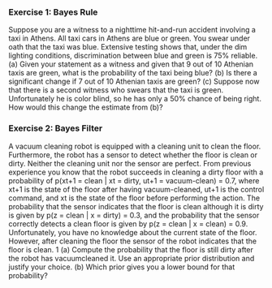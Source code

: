 ### Exercise 1: Bayes Rule ###

Suppose you are a witness to a nighttime hit-and-run accident involving a taxi in
Athens. All taxi cars in Athens are blue or green. You swear under oath that
the taxi was blue. Extensive testing shows that, under the dim lighting conditions,
discrimination between blue and green is 75% reliable.
(a) Given your statement as a witness and given that 9 out of 10 Athenian taxis
are green, what is the probability of the taxi being blue?
(b) Is there a significant change if 7 out of 10 Athenian taxis are green?
(c) Suppose now that there is a second witness who swears that the taxi is green.
Unfortunately he is color blind, so he has only a 50% chance of being right.
How would this change the estimate from (b)?

### Exercise 2: Bayes Filter ###
A vacuum cleaning robot is equipped with a cleaning unit to clean the floor. Furthermore, the robot has a sensor to detect whether the floor is clean or dirty. Neither
the cleaning unit nor the sensor are perfect.
From previous experience you know that the robot succeeds in cleaning a dirty floor
with a probability of
p(xt+1 = clean | xt = dirty, ut+1 = vacuum-clean) = 0.7,
where xt+1 is the state of the floor after having vacuum-cleaned, ut+1 is the control
command, and xt
is the state of the floor before performing the action.
The probability that the sensor indicates that the floor is clean although it is dirty
is given by p(z = clean | x = dirty) = 0.3, and the probability that the sensor
correctly detects a clean floor is given by p(z = clean | x = clean) = 0.9.
Unfortunately, you have no knowledge about the current state of the floor. However,
after cleaning the floor the sensor of the robot indicates that the floor is clean.
1
(a) Compute the probability that the floor is still dirty after the robot has vacuumcleaned it. Use an appropriate prior distribution and justify your choice.
(b) Which prior gives you a lower bound for that probability?


